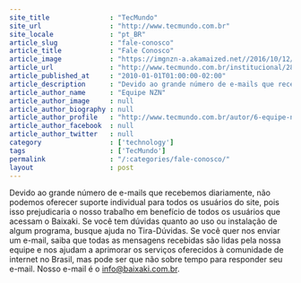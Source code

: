 ```yaml
---
site_title               : "TecMundo"
site_url                 : "http://www.tecmundo.com.br"
site_locale              : "pt_BR"
article_slug             : "fale-conosco"
article_title            : "Fale Conosco"
article_image            : "https://imgnzn-a.akamaized.net//2016/10/12/12113638255014-t1200x480.jpg"
article_url              : "http://www.tecmundo.com.br/institucional/282-fale-conosco.htm"
article_published_at     : "2010-01-01T01:00:00-02:00"
article_description      : "Devido ao grande número de e-mails que recebemos diariamente, não podemos oferecer suporte individual para todos os usuários do site, pois isso prejudicaria o nosso trabalho em benefício de todos os usuários que acessam o Baixaki. Se você tem dúvidas quanto ao uso ou instalação de algum programa, busque ajuda no Tira-Dúvidas. Se você quer nos enviar um e-mail, saiba que todas as mensagens recebidas são lidas pela nossa equipe e nos ajudam a aprimorar os serviços oferecidos à comunidade de internet no Brasil, mas pode ser que não sobre tempo para responder seu e-mail. Nosso e-mail é o info@baixaki.com.br."
article_author_name      : "Equipe NZN"
article_author_image     : null
article_author_biography : null
article_author_profile   : "http://www.tecmundo.com.br/autor/6-equipe-nzn/"
article_author_facebook  : null
article_author_twitter   : null
category                 : ['technology']
tags                     : ['TecMundo']
permalink                : "/:categories/fale-conosco/"
layout                   : post
---
```


Devido ao grande número de e-mails que recebemos diariamente, não podemos oferecer suporte individual para todos os usuários do site, pois isso prejudicaria o nosso trabalho em benefício de todos os usuários que acessam o Baixaki. Se você tem dúvidas quanto ao uso ou instalação de algum programa, busque ajuda no Tira-Dúvidas. Se você quer nos enviar um e-mail, saiba que todas as mensagens recebidas são lidas pela nossa equipe e nos ajudam a aprimorar os serviços oferecidos à comunidade de internet no Brasil, mas pode ser que não sobre tempo para responder seu e-mail. Nosso e-mail é o info@baixaki.com.br.

